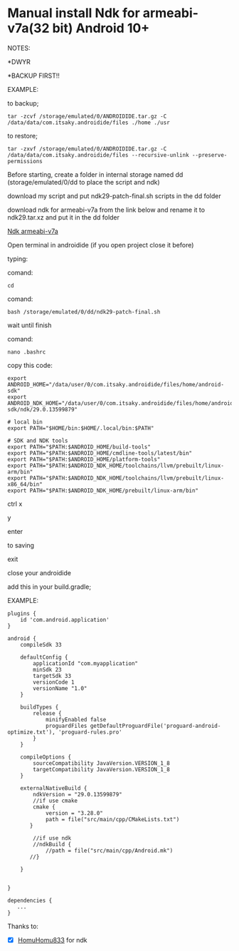 # Manual install Ndk  for armeabi-v7a(32 bit) Android 10+

NOTES:

*DWYR

*BACKUP FIRST!!

EXAMPLE:

to backup;

```
tar -zcvf /storage/emulated/0/ANDROIDIDE.tar.gz -C /data/data/com.itsaky.androidide/files ./home ./usr
```

to restore;
```
tar -zxvf /storage/emulated/0/ANDROIDIDE.tar.gz -C /data/data/com.itsaky.androidide/files --recursive-unlink --preserve-permissions
```

Before starting, create a folder in internal storage named dd (storage/emulated/0/dd to place the script and ndk)

download my script and put ndk29-patch-final.sh scripts in the dd folder

download ndk for armeabi-v7a from the link below and rename it to ndk29.tar.xz and put it in the dd folder

[Ndk armeabi-v7a](https://github.com/HomuHomu833/android-ndk-custom/releases/download/r29-beta2/android-ndk-r29-beta2-arm-linux-musleabihf.tar.xz)

Open terminal in androidide (if you open project close it before)

typing:

comand:
```
cd
```

comand:
```
bash /storage/emulated/0/dd/ndk29-patch-final.sh
```

wait until finish

comand:
```
nano .bashrc
```

copy this code:
```
export ANDROID_HOME="/data/user/0/com.itsaky.androidide/files/home/android-sdk"
export ANDROID_NDK_HOME="/data/user/0/com.itsaky.androidide/files/home/android-sdk/ndk/29.0.13599879"

# local bin
export PATH="$HOME/bin:$HOME/.local/bin:$PATH"

# SDK and NDK tools
export PATH="$PATH:$ANDROID_HOME/build-tools"
export PATH="$PATH:$ANDROID_HOME/cmdline-tools/latest/bin"
export PATH="$PATH:$ANDROID_HOME/platform-tools"
export PATH="$PATH:$ANDROID_NDK_HOME/toolchains/llvm/prebuilt/linux-arm/bin"
export PATH="$PATH:$ANDROID_NDK_HOME/toolchains/llvm/prebuilt/linux-x86_64/bin"
export PATH="$PATH:$ANDROID_NDK_HOME/prebuilt/linux-arm/bin"

```

ctrl x 

y

enter

to saving


exit

close your androidide


add this in your build.gradle;

EXAMPLE:

```
plugins {
    id 'com.android.application'
}

android {
    compileSdk 33
    
    defaultConfig {
        applicationId "com.myapplication"
        minSdk 23
        targetSdk 33
        versionCode 1
        versionName "1.0"
    }
    
    buildTypes {
        release {
            minifyEnabled false
            proguardFiles getDefaultProguardFile('proguard-android-optimize.txt'), 'proguard-rules.pro'
        }
    }

    compileOptions {
        sourceCompatibility JavaVersion.VERSION_1_8
        targetCompatibility JavaVersion.VERSION_1_8
    }

    externalNativeBuild {
        ndkVersion = "29.0.13599879"
        //if use cmake
        cmake {
            version = "3.28.0"
            path = file("src/main/cpp/CMakeLists.txt")
       }
        
        //if use ndk
        //ndkBuild {
            //path = file("src/main/cpp/Android.mk") 
       //}
       
    }
    
    
}

dependencies {
   ...
}
```


Thanks to:
- [x] [HomuHomu833](https://github.com/HomuHomu833/android-ndk-custom) for ndk
